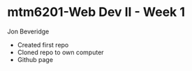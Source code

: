 # mtm6201-Web Dev II - Week 1
Jon Beveridge

- Created first repo
- Cloned repo to own computer
- Github page
